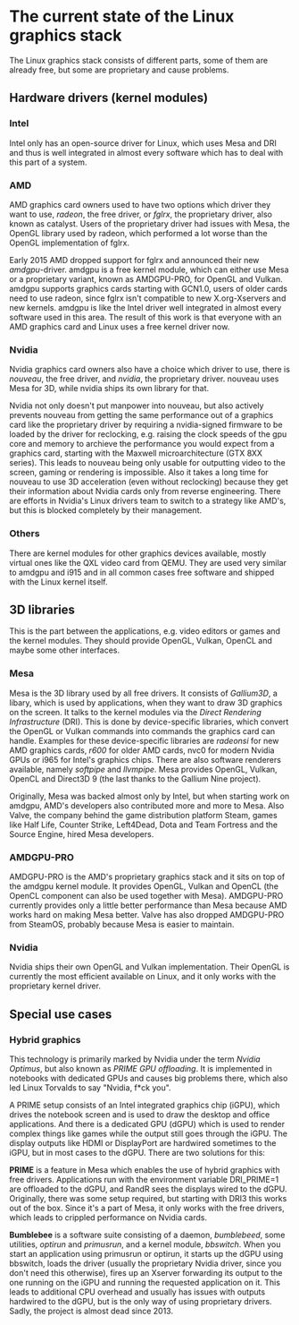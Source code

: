 # The current state of the Linux graphics stack
The Linux graphics stack consists of different parts, some of them are already free, but some are proprietary and cause problems. 

## Hardware drivers (kernel modules)

### Intel
Intel only has an open-source driver for Linux, which uses Mesa and DRI and thus is well integrated in almost every software which has to deal with this part of a system. 

### AMD
AMD graphics card owners used to have two options which driver they want to use, *radeon*, the free driver, or *fglrx*, the proprietary driver, also known as catalyst. Users of the proprietary driver had issues with Mesa, the OpenGL library used by radeon, which performed a lot worse than the OpenGL implementation of fglrx. 

Early 2015 AMD dropped support for fglrx and announced their new *amdgpu*-driver. amdgpu is a free kernel module, which can either use Mesa or a proprietary variant, known as AMDGPU-PRO, for OpenGL and Vulkan. amdgpu supports graphics cards starting with GCN1.0, users of older cards need to use radeon, since fglrx isn't compatible to new X.org-Xservers and new kernels. amdgpu is like the Intel driver well integrated in almost every software used in this area. 
The result of this work is that everyone with an AMD graphics card and Linux uses a free kernel driver now. 

### Nvidia
Nvidia graphics card owners also have a choice which driver to use, there is *nouveau*, the free driver, and *nvidia*, the proprietary driver. nouveau uses Mesa for 3D, while nvidia ships its own library for that. 

Nvidia not only doesn't put manpower into nouveau, but also actively prevents nouveau from getting the same performance out of a graphics card like the proprietary driver by requiring a nvidia-signed firmware to be loaded by the driver for reclocking, e.g. raising the clock speeds of the gpu core and memory to archieve the performance you would expect from a graphics card, starting with the Maxwell microarchitecture (GTX 8XX series). This leads to nouveau being only usable for outputting video to the screen, gaming or rendering is impossible. Also it takes a long time for nouveau to use 3D acceleration (even without reclocking) because they get their information about Nvidia cards only from reverse engineering. 
There are efforts in Nvidia's Linux drivers team to switch to a strategy like AMD's, but this is blocked completely by their management. 

### Others
There are kernel modules for other graphics devices available, mostly virtual ones like the QXL video card from QEMU. They are used very similar to amdgpu and i915 and in all common cases free software and shipped with the Linux kernel itself. 

## 3D libraries
This is the part between the applications, e.g. video editors or games and the kernel modules. They should provide OpenGL, Vulkan, OpenCL and maybe some other interfaces. 

### Mesa
Mesa is the 3D library used by all free drivers. It consists of *Gallium3D*, a libary, which is used by applications, when they want to draw 3D graphics on the screen. It talks to the kernel modules via the *Direct Rendering Infrastructure* (DRI). This is done by device-specific libraries, which convert the OpenGL or Vulkan commands into commands the graphics card can handle. Examples for these device-specific libraries are *radeonsi* for new AMD graphics cards, *r600* for older AMD cards, nvc0 for modern Nvidia GPUs or i965 for Intel's graphics chips. There are also software renderers available, namely *softpipe* and *llvmpipe*. 
Mesa provides OpenGL, Vulkan, OpenCL and Direct3D 9 (the last thanks to the Gallium Nine project). 

Originally, Mesa was backed almost only by Intel, but when starting work on amdgpu, AMD's developers also contributed more and more to Mesa. Also Valve, the company behind the game distribution platform Steam, games like Half Life, Counter Strike, Left4Dead, Dota and Team Fortress and the Source Engine, hired Mesa developers. 

### AMDGPU-PRO
AMDGPU-PRO is the AMD's proprietary graphics stack and it sits on top of the amdgpu kernel module. It provides OpenGL, Vulkan and OpenCL (the OpenCL component can also be used together with Mesa). 
AMDGPU-PRO currently provides only a little better performance than Mesa because AMD works hard on making Mesa better. Valve has also dropped AMDGPU-PRO from SteamOS, probably because Mesa is easier to maintain. 

### Nvidia
Nvidia ships their own OpenGL and Vulkan implementation. Their OpenGL is currently the most efficient available on Linux, and it only works with the proprietary kernel driver. 

## Special use cases

### Hybrid graphics
This technology is primarily marked by Nvidia under the term *Nvidia Optimus*, but also known as *PRIME GPU offloading*. It is implemented in notebooks with dedicated GPUs and causes big problems there, which also led Linux Torvalds to say "Nvidia, f*ck you". 

A PRIME setup consists of an Intel integrated graphics chip (iGPU), which drives the notebook screen and is used to draw the desktop and office applications. And there is a dedicated GPU (dGPU) which is used to render complex things like games while the output still goes through the iGPU. The display outputs like HDMI or DisplayPort are hardwired sometimes to the iGPU, but in most cases to the dGPU. There are two solutions for this: 


**PRIME** is a feature in Mesa which enables the use of hybrid graphics with free drivers. Applications run with the environment variable DRI_PRIME=1 are offloaded to the dGPU, and RandR sees the displays wired to the dGPU. Originally, there was some setup required, but starting with DRI3 this works out of the box. Since it's a part of Mesa, it only works with the free drivers, which leads to crippled performance on Nvidia cards. 

**Bumblebee** is a software suite consisting of a daemon, *bumblebeed*, some utilities, *optirun* and *primusrun*, and a kernel module, *bbswitch*. When you start an application using primusrun or optirun, it starts up the dGPU using bbswitch, loads the driver (usually the proprietary Nvidia driver, since you don't need this otherwise), fires up an Xserver forwarding its output to the one running on the iGPU and running the requested application on it. This leads to additional CPU overhead and usually has issues with outputs hardwired to the dGPU, but is the only way of using proprietary drivers. Sadly, the project is almost dead since 2013.
